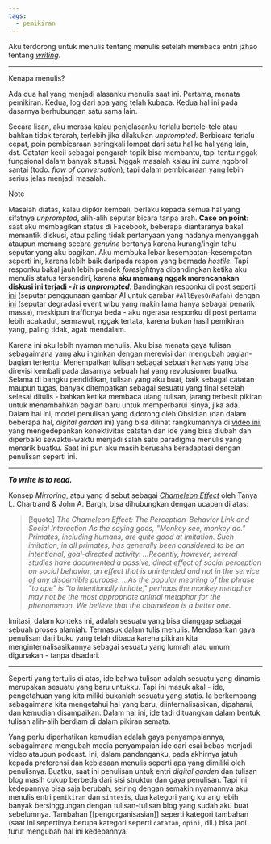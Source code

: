 ```yaml
---
tags:
  - pemikiran
---
```

Aku terdorong untuk menulis tentang menulis setelah membaca entri jzhao tentang *[writing](https://jzhao.xyz/thoughts/writing)*.

---

Kenapa menulis?

Ada dua hal yang menjadi alasanku menulis saat ini. Pertama, menata pemikiran. Kedua, log dari apa yang telah kubaca. Kedua hal ini pada dasarnya berhubungan satu sama lain.

Secara lisan, aku merasa kalau penjelasanku terlalu bertele-tele atau bahkan tidak terarah, terlebih jika dilakukan *unprompted*. Berbicara terlalu cepat, poin pembicaraan seringkali lompat dari satu hal ke hal yang lain, dst. Catatan kecil sebagai pengarah topik bisa membantu, tapi tentu nggak fungsional dalam banyak situasi. Nggak masalah kalau ini cuma ngobrol santai (todo: *flow of conversation*), tapi dalam pembicaraan yang lebih serius jelas menjadi masalah.

> [!note]
>Masalah diatas, kalau dipikir kembali, berlaku kepada semua hal yang sifatnya *unprompted*, alih-alih seputar bicara tanpa arah. **Case on point**: saat aku membagikan status di Facebook, beberapa diantaranya bakal memantik diskusi, atau paling tidak pertanyaan yang nadanya menyanggah ataupun memang secara *genuine* bertanya karena kurang/ingin tahu seputar yang aku bagikan. Aku membuka lebar kesempatan-kesempatan seperti ini, karena lebih baik daripada respon yang bernada *hostile*. Tapi responku bakal jauh lebih pendek *foresight*nya dibandingkan ketika aku menulis status tersendiri, karena **aku memang nggak merencanakan diskusi ini terjadi - *it is unprompted***. Bandingkan responku di post seperti [ini](https://www.facebook.com/share/p/zTMkoXw1i7eGQ57Z/?mibextid=oFDknk) (seputar penggunaan gambar AI untuk gambar `#AllEyesOnRafah`) dengan [ini](https://www.facebook.com/share/p/zTMkoXw1i7eGQ57Z/?mibextid=oFDknk) (seputar degradasi event wibu yang makin lama hanya sebagai penarik massa), meskipun trafficnya beda - aku ngerasa responku di post pertama lebih acakadut, semrawut, nggak tertata, karena bukan hasil pemikiran yang, paling tidak, agak mendalam.

Karena ini aku lebih nyaman menulis. Aku bisa menata gaya tulisan sebagaimana yang aku inginkan dengan merevisi dan mengubah bagian-bagian tertentu. Menempatkan tulisan sebagai sebuah kanvas yang bisa direvisi kembali pada dasarnya sebuah hal yang revolusioner buatku. Selama di bangku pendidikan, tulisan yang aku buat, baik sebagai catatan maupun tugas, banyak ditempatkan sebagai sesuatu yang final setelah selesai ditulis - bahkan ketika membaca ulang tulisan, jarang terbesit pikiran untuk menambahkan bagian baru untuk memperbarui isinya, jika ada. Dalam hal ini, model penulisan yang didorong oleh Obsidian (dan dalam beberapa hal, *digital garden* ini) yang bisa dilihat rangkumannya di [video ini](https://www.youtube.com/watch?v=DbsAQSIKQXk&t=291s), yang mengedepankan konektivitas catatan dan ide yang bisa diubah dan diperbaiki sewaktu-waktu menjadi salah satu paradigma menulis yang menarik buatku. Saat ini pun aku masih berusaha beradaptasi dengan penulisan seperti ini.

---

***To write is to read.***

Konsep *Mirroring*, atau yang disebut sebagai [*Chameleon Effect*](https://web.archive.org/web/20110709005229/http://www.yale.edu/acmelab/articles/chartrand_bargh_1999.pdf) oleh Tanya L. Chartrand & John A. Bargh, bisa dihubungkan dengan ucapan di atas:

> [!quote] *The Chameleon Effect: The Perception-Behavior Link and Social Interaction*
*As the saying goes, "Monkey see, monkey do." Primates, including humans, are quite good at imitation. Such imitation, in all primates, has generally been considered to be an intentional, goal-directed activity. ...Recently, however, several studies have documented a passive, direct effect of social perception on social behavior, an effect that is unintended and not in the service of any discernible purpose. ...As the popular meaning of the phrase "to ape" is "to intentionally imitate," perhaps the monkey metaphor may not be the most appropriate animal metaphor for the phenomenon. We believe that the chameleon is a better one.*

Imitasi, dalam konteks ini, adalah sesuatu yang bisa dianggap sebagai sebuah proses alamiah. Termasuk dalam tulis menulis. Mendasarkan gaya penulisan dari buku yang telah dibaca karena pikiran kita menginternalisasikannya sebagai sesuatu yang lumrah atau umum digunakan - tanpa disadari.

--- 

Seperti yang tertulis di atas, ide bahwa tulisan adalah sesuatu yang dinamis merupakan sesuatu yang baru untukku. Tapi ini masuk akal - ide, pengetahuan yang kita miliki bukanlah sesuatu yang statis. Ia berkembang sebagaimana kita mengetahui hal yang baru, diinternalisasikan, dipahami, dan kemudian disampaikan. Dalam hal ini, ide tadi dituangkan dalam bentuk tulisan alih-alih berdiam di dalam pikiran semata.

Yang perlu diperhatikan kemudian adalah gaya penyampaiannya, sebagaimana mengubah media penyampaian ide dari esai bebas menjadi video ataupun podcast. Ini, dalam pandanganku, pada akhirnya jatuh kepada preferensi dan kebiasaan menulis seperti apa yang dimiliki oleh penulisnya. Buatku, saat ini penulisan untuk entri *digital garden* dan tulisan blog masih cukup berbeda dari sisi struktur dan gaya penulisan. Tapi ini kedepannya bisa saja berubah, seiring dengan semakin nyamannya aku menulis entri `pemikiran` dan `sintesis`, dua kategori yang kurang lebih banyak bersinggungan dengan tulisan-tulisan blog yang sudah aku buat sebelumnya. Tambahan [[pengorganisasian]] seperti kategori tambahan (saat ini sepertinya berupa kategori seperti `catatan`, `opini`, dll.) bisa jadi turut mengubah hal ini kedepannya.